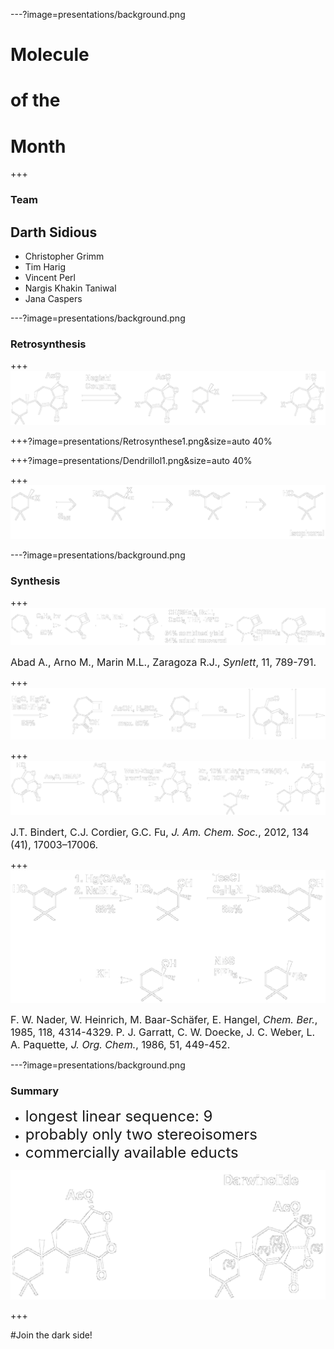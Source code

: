 ---?image=presentations/background.png
# Molecule 
# of the 
# Month

+++

### Team 
## Darth Sidious
* Christopher Grimm
* Tim Harig
* Vincent Perl
* Nargis Khakin Taniwal
* Jana Caspers

---?image=presentations/background.png
### Retrosynthesis
+++
![Retrosynthesis](presentations/Retrosynthese1.png)

+++?image=presentations/Retrosynthese1.png&size=auto 40%

+++?image=presentations/Dendrillol1.png&size=auto 40%
 
+++
![Retrosynthesis Isophorol](presentations/Retrosynthese2.png)


---?image=presentations/background.png
### Synthesis
+++
![Synthesis](presentations/Synthese1.png)

<font size="3">Abad A., Arno M., Marin M.L., Zaragoza R.J., *Synlett*, 11, 789-791.</font>

+++
![Synthesis](presentations/Synthese2.png)


+++
![Synthesis](presentations/Synthese3.png)

<font size="3">J.T. Bindert, C.J. Cordier, G.C. Fu, *J. Am. Chem. Soc.*, 2012, 134 (41), 17003–17006.</font>

+++
![Synthesis](presentations/Synthese4.png)

<font size="3">F. W. Nader, W. Heinrich, M. Baar-Schäfer, E. Hangel, *Chem. Ber.*, 1985, 118, 4314-4329.</font>
<font size="3">P. J. Garratt, C. W. Doecke, J. C. Weber, L. A. Paquette, *J. Org. Chem.*, 1986, 51, 449-452.</font>

---?image=presentations/background.png
### Summary
- <font size="5">longest linear sequence: 9</font>
- <font size="5">probably only two stereoisomers</font>
- <font size="5">commercially available educts</font>

![Synthesis](presentations/comparison.png)

+++

#Join the dark side!


